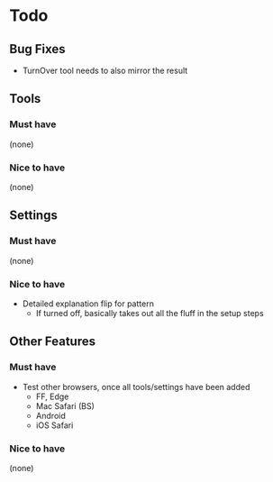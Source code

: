 # Todo

## Bug Fixes
- TurnOver tool needs to also mirror the result


## Tools

### Must have
(none)

### Nice to have
(none)


## Settings

### Must have
(none)

### Nice to have
- Detailed explanation flip for pattern
  - If turned off, basically takes out all the fluff in the setup steps


## Other Features

### Must have
- Test other browsers, once all tools/settings have been added
	- FF, Edge
	- Mac Safari (BS)
	- Android
	- iOS Safari

### Nice to have
(none)
